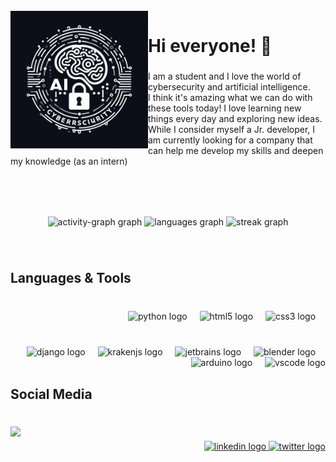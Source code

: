 <br clear="both">

<img align="left" height="220" src="https://raw.githubusercontent.com/esteban-ll-aguilar/esteban-ll-aguilar/main/images/Image_logo.jpeg"  />

###

<h1 align="left">Hi everyone! 👋</h1>

###

<p align="left">I am a student and I love the world of cybersecurity and artificial intelligence.<br>I think it's amazing what we can do with these tools today! I love learning new things every day and exploring new ideas. <br>While I consider myself a Jr. developer, I am currently looking for a company that can help me develop my skills and deepen my knowledge (as an intern)</p>

###

<br clear="both">

<p align="left"></p>

###

<br clear="both">

<div align="center">
  <img src="https://github-readme-activity-graph.vercel.app/graph?username=esteban-ll-aguilar&radius=0&theme=github-dark&area=true&order=5&custom_title=Esteban%20Leon%20Aguilar&color=44769F&line=34D0D7&point=C0CEDC&area_color=552C88&hide_title=false&hide_border=false" height="313" alt="activity-graph graph"  />
  <img src="https://github-readme-stats.vercel.app/api/top-langs?username=esteban-ll-aguilar&locale=en&hide_title=true&layout=compact&card_width=320&langs_count=5&theme=dark&hide_border=true&order=2" height="150" alt="languages graph"  />
  <img src="https://streak-stats.demolab.com?user=esteban-ll-aguilar&locale=en&mode=daily&theme=dracula&hide_border=true&border_radius=5&order=3" height="150" alt="streak graph"  />
</div>

###

<p align="left"></p>

###

<br clear="both">

<h2 align="left">Languages & Tools</h2>

###

<p align="left"></p>

###

<br clear="both">

<div align="right">
  <img src="https://cdn.jsdelivr.net/gh/devicons/devicon/icons/python/python-original.svg" height="40" alt="python logo"  />
  <img width="12" />
  <!--<img src="https://cdn.jsdelivr.net/gh/devicons/devicon/icons/c/c-original.svg" height="40" alt="c logo"  />
  <img width="12" />
  <img src="https://cdn.jsdelivr.net/gh/devicons/devicon/icons/java/java-original.svg" height="40" alt="java logo"  />
  <img width="12" />-->
  <img src="https://cdn.jsdelivr.net/gh/devicons/devicon/icons/html5/html5-original.svg" height="40" alt="html5 logo"  />
  <img width="12" />
  <img src="https://cdn.jsdelivr.net/gh/devicons/devicon/icons/css3/css3-original.svg" height="40" alt="css3 logo"  />
  <img width="12" />
  <!--<img src="https://cdn.jsdelivr.net/gh/devicons/devicon/icons/javascript/javascript-plain.svg" height="40" alt="javascript logo"  />
  <img width="12" />
  <img src="https://cdn.jsdelivr.net/gh/devicons/devicon/icons/sqlite/sqlite-original.svg" height="40" alt="sqlite logo"  />-->
</div>

###

<br clear="both">

<div align="right">
  <img src="https://cdn.jsdelivr.net/gh/devicons/devicon/icons/django/django-plain.svg" height="40" alt="django logo"  />
  <img width="12" />
  <img src="https://cdn.simpleicons.org/gitkraken/179287" height="40" alt="krakenjs logo"  />
  <img width="12" />
  <img src="https://cdn.jsdelivr.net/gh/devicons/devicon/icons/jetbrains/jetbrains-original.svg" height="40" alt="jetbrains logo"  />
  <img width="12" />
  <img src="https://cdn.jsdelivr.net/gh/devicons/devicon/icons/blender/blender-original.svg" height="40" alt="blender logo"  />
  <img width="12" />
  <img src="https://cdn.jsdelivr.net/gh/devicons/devicon/icons/arduino/arduino-original.svg" height="40" alt="arduino logo"  />
  <img width="12" />
  <img src="https://cdn.jsdelivr.net/gh/devicons/devicon/icons/vscode/vscode-original.svg" height="40" alt="vscode logo"  />
</div>

###

<p align="left"></p>

###

<h2 align="left">Social Media</h2>

###

<br clear="both">

<img align="left" height="215" src="https://i.pinimg.com/originals/d0/b5/d7/d0b5d7751b2cde2c387bb376b94146a3.gif"  />

###

<div align="right">
  <a href="https://www.linkedin.com/in/esteban-leon-aguilar/" target="_blank">
    <img src="https://raw.githubusercontent.com/maurodesouza/profile-readme-generator/master/src/assets/icons/social/linkedin/default.svg" width="50" height="40" alt="linkedin logo"  />
  </a>
  <a href="https://twitter.com/3steban_4guilar" target="_blank">
    <img src="https://raw.githubusercontent.com/maurodesouza/profile-readme-generator/master/src/assets/icons/social/twitter/default.svg" width="50" height="40" alt="twitter logo"  />
  </a>
</div>

###
